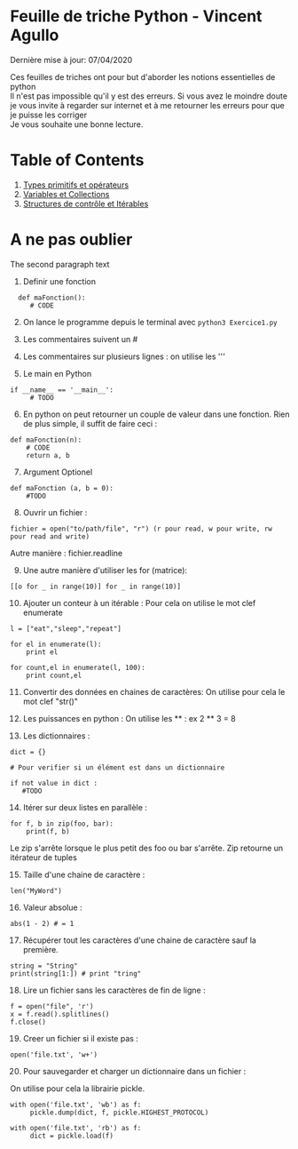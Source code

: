 Feuille de triche Python - Vincent Agullo
=========================
Dernière mise à jour: 07/04/2020

Ces feuilles de triches ont pour but d'aborder les notions essentielles de python  
Il n'est pas impossible qu'il y est des erreurs. Si vous avez le moindre doute je vous invite à regarder sur internet et à me retourner les erreurs pour que je puisse les corriger  
Je vous souhaite une bonne lecture.

# Table of Contents
1. [Types primitifs et opérateurs](1_Types_primitifs_et_opérateurs.md)
2. [Variables et Collections](2_Variables_et_Collections.md)
2. [Structures de contrôle et Itérables](3_Structures_de_contrôle_et_Itérables.md)

# A ne pas oublier
The second paragraph text
1. Definir une fonction 
```
  def maFonction():
     # CODE
```
2. On lance le programme depuis le terminal avec `python3 Exercice1.py`

3. Les commentaires suivent un #

4. Les commentaires sur plusieurs lignes : on utilise les '''

5. Le main en Python
```
if __name__ == '__main__':
     # TODO
```
6. En python on peut retourner un couple de valeur dans une fonction. Rien de plus simple, il suffit de faire ceci :

```
def maFonction(n):
    # CODE
    return a, b
```

7. Argument Optionel 
```
def maFonction (a, b = 0):
    #TODO
```

8. Ouvrir un fichier :

```
fichier = open("to/path/file", "r") (r pour read, w pour write, rw pour read and write)
```
Autre manière :
fichier.readline

9. Une autre manière d'utiliser les for (matrice):
```
[[o for _ in range(10)] for _ in range(10)]
```

10. Ajouter un conteur à un itérable : Pour cela on utilise le mot clef enumerate
```
l = ["eat","sleep","repeat"] 
  
for el in enumerate(l): 
    print el

for count,el in enumerate(l, 100): 
    print count,el 
```

 11. Convertir des données en chaines de caractères:
 On utilise pour cela le mot clef "str()"

 12. Les puissances en python :
     On utilise les ** : ex 2 ** 3 = 8
 
 13. Les dictionnaires :
```
dict = {}

# Pour verifier si un élément est dans un dictionnaire 

if not value in dict :
   #TODO
```
14. Itérer sur deux listes en parallèle : 
```
for f, b in zip(foo, bar):
    print(f, b)
```
Le zip s'arrête lorsque le plus petit des foo ou bar s'arrête.
Zip retourne un itérateur de tuples

15. Taille d'une chaine de caractère :
```
len("MyWord")
```
16. Valeur absolue :
```
abs(1 - 2) # = 1
```
17. Récupérer tout les caractères d'une chaine de caractère sauf la première.
```
string = "String"
print(string[1:]) # print "tring"
```

18. Lire un fichier sans les caractères de fin de ligne :
```
f = open("file", 'r')
x = f.read().splitlines()
f.close()
```

19. Creer un fichier si il existe pas :
```
open('file.txt', 'w+')
```

20. Pour sauvegarder et charger un dictionnaire dans un fichier :

On utilise pour cela la librairie pickle.
```
with open('file.txt', 'wb') as f:
     pickle.dump(dict, f, pickle.HIGHEST_PROTOCOL)

with open('file.txt', 'rb') as f:
     dict = pickle.load(f)
```
